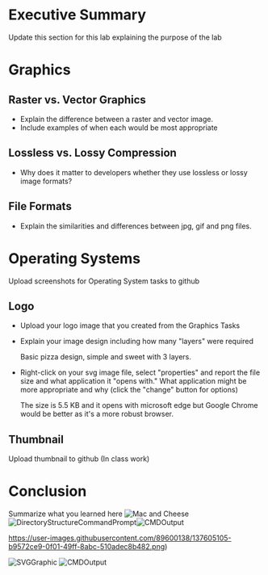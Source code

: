 # Executive Summary
Update this section for this lab explaining the purpose of the lab

# Graphics
## Raster vs. Vector Graphics
* Explain the difference between a raster and vector image.  
* Include examples of when each would be most appropriate 

## Lossless vs. Lossy Compression
* Why does it matter to developers whether they use lossless or lossy image formats?  

## File Formats
* Explain the similarities and differences between jpg, gif and png files. 

# Operating Systems
Upload screenshots for Operating System tasks to github

## Logo
* Upload your logo image that you created from the Graphics Tasks
* Explain your image design including how many "layers" were required

  Basic pizza design, simple and sweet with 3 layers. 
  
* Right-click on your svg image file, select "properties" and report the file size and what application it "opens with." What application might be more appropriate and why (click the "change" button for options)

  The size is 5.5 KB and it opens with microsoft edge but Google Chrome would be better as it's a more robust browser.

## Thumbnail
Upload thumbnail to github (In class work)
 
# Conclusion
Summarize what you learned here
![Mac and Cheese](https://user-images.githubusercontent.com/89600138/137605097-e0944a6e-f8cb-4c37-b01e-150a2f764acc.jpg)
![DirectoryStructureCommandPrompt](https://user-images.githubusercontent.com/89600138/137605098-282b230e-8b65-4d65-8b88-0093892c41d6.PNG)![CMDOutput](https://user-images.githubusercontent.com/89600138/137605103-8251c4bc-1b66-47ef-8894-b45c74211b4a.PNG)

https://user-images.githubusercontent.com/89600138/137605105-b9572ce9-0f01-49ff-8abc-510adec8b482.png)

![SVGGraphic](https://user-images.githubusercontent.com/89600138/137605099-ecf82a83-eb22-433e-8c15-f43f2178b021.png)
![CMDOutput](https://user-images.githubusercontent.com/89600138/137605100-c7a9b2b8-4037-4ea6-b80c-9d42b0ba4750.PNG)

